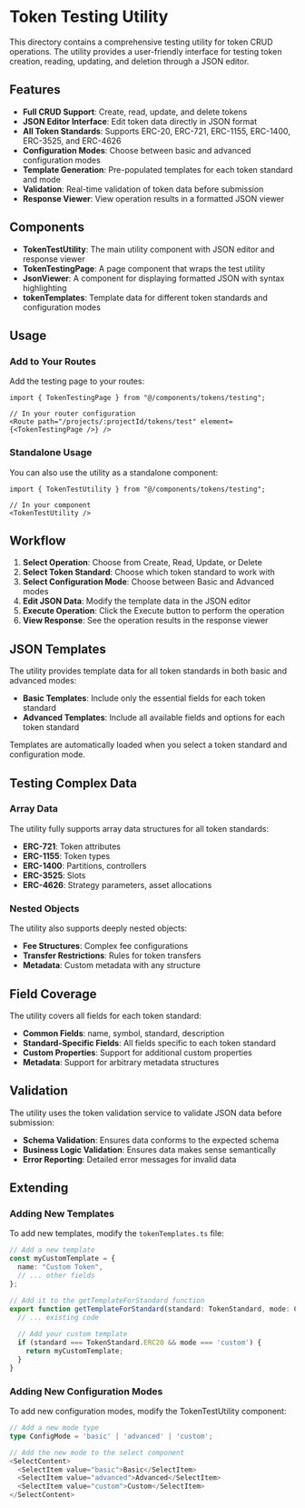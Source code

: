 # Token Testing Utility

This directory contains a comprehensive testing utility for token CRUD operations. The utility provides a user-friendly interface for testing token creation, reading, updating, and deletion through a JSON editor.

## Features

- **Full CRUD Support**: Create, read, update, and delete tokens
- **JSON Editor Interface**: Edit token data directly in JSON format
- **All Token Standards**: Supports ERC-20, ERC-721, ERC-1155, ERC-1400, ERC-3525, and ERC-4626
- **Configuration Modes**: Choose between basic and advanced configuration modes
- **Template Generation**: Pre-populated templates for each token standard and mode
- **Validation**: Real-time validation of token data before submission
- **Response Viewer**: View operation results in a formatted JSON viewer

## Components

- **TokenTestUtility**: The main utility component with JSON editor and response viewer
- **TokenTestingPage**: A page component that wraps the test utility
- **JsonViewer**: A component for displaying formatted JSON with syntax highlighting
- **tokenTemplates**: Template data for different token standards and configuration modes

## Usage

### Add to Your Routes

Add the testing page to your routes:

```tsx
import { TokenTestingPage } from "@/components/tokens/testing";

// In your router configuration
<Route path="/projects/:projectId/tokens/test" element={<TokenTestingPage />} />
```

### Standalone Usage

You can also use the utility as a standalone component:

```tsx
import { TokenTestUtility } from "@/components/tokens/testing";

// In your component
<TokenTestUtility />
```

## Workflow

1. **Select Operation**: Choose from Create, Read, Update, or Delete
2. **Select Token Standard**: Choose which token standard to work with
3. **Select Configuration Mode**: Choose between Basic and Advanced modes
4. **Edit JSON Data**: Modify the template data in the JSON editor
5. **Execute Operation**: Click the Execute button to perform the operation
6. **View Response**: See the operation results in the response viewer

## JSON Templates

The utility provides template data for all token standards in both basic and advanced modes:

- **Basic Templates**: Include only the essential fields for each token standard
- **Advanced Templates**: Include all available fields and options for each token standard

Templates are automatically loaded when you select a token standard and configuration mode.

## Testing Complex Data

### Array Data

The utility fully supports array data structures for all token standards:

- **ERC-721**: Token attributes
- **ERC-1155**: Token types
- **ERC-1400**: Partitions, controllers
- **ERC-3525**: Slots
- **ERC-4626**: Strategy parameters, asset allocations

### Nested Objects

The utility also supports deeply nested objects:

- **Fee Structures**: Complex fee configurations
- **Transfer Restrictions**: Rules for token transfers
- **Metadata**: Custom metadata with any structure

## Field Coverage

The utility covers all fields for each token standard:

- **Common Fields**: name, symbol, standard, description
- **Standard-Specific Fields**: All fields specific to each token standard
- **Custom Properties**: Support for additional custom properties
- **Metadata**: Support for arbitrary metadata structures

## Validation

The utility uses the token validation service to validate JSON data before submission:

- **Schema Validation**: Ensures data conforms to the expected schema
- **Business Logic Validation**: Ensures data makes sense semantically
- **Error Reporting**: Detailed error messages for invalid data

## Extending

### Adding New Templates

To add new templates, modify the `tokenTemplates.ts` file:

```typescript
// Add a new template
const myCustomTemplate = {
  name: "Custom Token",
  // ... other fields
};

// Add it to the getTemplateForStandard function
export function getTemplateForStandard(standard: TokenStandard, mode: ConfigMode = 'basic') {
  // ... existing code
  
  // Add your custom template
  if (standard === TokenStandard.ERC20 && mode === 'custom') {
    return myCustomTemplate;
  }
}
```

### Adding New Configuration Modes

To add new configuration modes, modify the TokenTestUtility component:

```typescript
// Add a new mode type
type ConfigMode = 'basic' | 'advanced' | 'custom';

// Add the new mode to the select component
<SelectContent>
  <SelectItem value="basic">Basic</SelectItem>
  <SelectItem value="advanced">Advanced</SelectItem>
  <SelectItem value="custom">Custom</SelectItem>
</SelectContent>
```